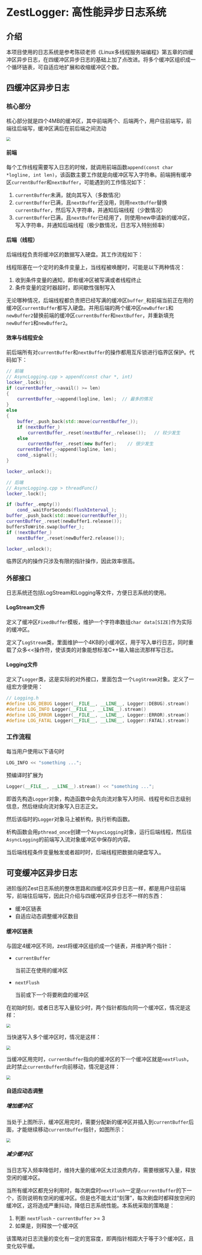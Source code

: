 # ZestLogger: 高性能异步日志系统

## 介绍

本项目使用的日志系统是参考陈硕老师《Linux多线程服务端编程》第五章的四缓冲区异步日志，在四缓冲区异步日志的基础上加了点改进。将多个缓冲区组织成一个循环链表，可自适应地扩展和收缩缓冲区个数。

## 四缓冲区异步日志

### 核心部分

核心部分就是四个4MB的缓冲区，其中前端两个、后端两个，用户往前端写，前端往后端写，缓冲区满后在前后端之间流动

<img src="./pics/zestLogger.png" style="zoom: 67%;" />

#### 前端

每个工作线程需要写入日志的时候，就调用前端函数`append(const char *logline, int len)`，该函数主要工作就是向缓冲区写入字符串。前端拥有缓冲区`currentBuffer`和`nextBuffer`，可能遇到的工作情况如下：

1. `currentBuffer`未满，就向其写入（多数情况）
2. `currentBuffer`已满，且`nextBuffer`还没用，则用`nextBuffer`替换`currentBuffer`，然后写入字符串，并通知后端线程（少数情况）
3. `currentBuffer`已满，且`nextBuffer`已经用了，则使用new申请新的缓冲区，写入字符串，并通知后端线程（极少数情况，日志写入特别频率）

#### 后端（线程）

后端线程负责将缓冲区的数据写入硬盘。其工作流程如下：

线程阻塞在一个定时的条件变量上，当线程被唤醒时，可能是以下两种情况：

1. 收到条件变量的通知，即有缓冲区被写满或者线程终止
2. 条件变量的定时器超时，即间歇性强制写入

无论哪种情况，后端线程都负责把已经写满的缓冲区`buffer_`和前端当前正在用的缓冲区`currentBuffer`都写入硬盘。并用后端的两个缓冲区`newBuffer1`和`newBuffer2`替换前端的缓冲区`currentBuffer`和`nextBuffer`，并重新填充`newBuffer1`和`newBuffer2`。

#### 效率与线程安全

前后端所有对`currentBuffer`和`nextBuffer`的操作都用互斥锁进行临界区保护。代码如下：

```c++
// 前端
// AsyncLogging.cpp > append(const char *, int)
locker_.lock();
if (currentBuffer_->avail() >= len)
{
    currentBuffer_->append(logline, len);  // 最多的情况
}
else
{
    buffer_.push_back(std::move(currentBuffer_));
    if (nextBuffer_)
        currentBuffer_.reset(nextBuffer_.release());   // 较少发生
    else
        currentBuffer_.reset(new Buffer);    // 很少发生
    currentBuffer_->append(logline, len);
    cond_.signal();
}

locker_.unlock();
```

```c++
// 后端
// AsyncLogging.cpp > threadFunc()
locker_.lock();

if (buffer_.empty())
    cond_.waitForSeconds(flushInterval_);
buffer_.push_back(std::move(currentBuffer_));
currentBuffer_.reset(newBuffer1.release());
buffersToWrite.swap(buffer_);
if (!nextBuffer_)
    nextBuffer_.reset(newBuffer2.release());

locker_.unlock();
```

临界区内的操作只涉及有限的指针操作，因此效率很高。

### 外部接口

日志系统还包括LogStream和Logging等文件，方便日志系统的使用。

#### LogStream文件

定义了缓冲区`FixedBuffer`模板，维护一个字符串数组`char data[SIZE]`作为实际的缓冲区。

定义了`LogStream`类，里面维护一个4KB的小缓冲区，用于写入单行日志，同时重载了众多<<操作符，使该类的对象能想标准C++输入输出流那样写日志。

#### Logging文件

定义了`Logger`类，这是实际的对外接口，里面包含一个`LogStream`对象。定义了一组宏方便使用：

```c++
// Logging.h
#define LOG_DEBUG Logger(__FILE__, __LINE__, Logger::DEBUG).stream()
#define LOG_INFO Logger(__FILE__, __LINE__).stream()
#define LOG_ERROR Logger(__FILE__, __LINE__, Logger::ERROR).stream()
#define LOG_FATAL Logger(__FILE__, __LINE__, Logger::FATAL).stream()
```

### 工作流程

每当用户使用以下语句时

```c++
LOG_INFO << "something ...";
```

预编译时扩展为

```c++
Logger(__FILE__, __LINE__).stream() << "something ...";
```

即首先构造`Logger`对象，构造函数中会先向流对象写入时间、线程号和日志级别信息，然后继续向流对象写入日志正文。

然后该临时的`Logger`对象马上被析构，执行析构函数。

析构函数会用`pthread_once`创建一个`AsyncLogging`对象，运行后端线程，然后往`AsyncLogging`的前端写入流对象缓冲区中保存的内容。

当后端线程条件变量触发或者超时时，后端线程把数据向硬盘写入。



## 可变缓冲区异步日志

进阶版的Zest日志系统的整体思路和四缓冲区异步日志一样，都是用户往前端写，前端往后端写，因此只介绍与四缓冲区异步日志不一样的东西：

+ 缓冲区链表
+ 自适应动态调整缓冲区数目

#### 缓冲区链表

与固定4缓冲区不同，zest将缓冲区组织成一个链表，并维护两个指针：

+ `currentBuffer`

  当前正在使用的缓冲区

+ `nextFlush`

  当前或下一个将要刷盘的缓冲区

在初始时刻，或者日志写入量较少时，两个指针都指向同一个缓冲区，情况是这样：

<img src="./pics/buffer_list_empty.png" style="zoom:67%;" />

当快速写入多个缓冲区时，情况是这样：

<img src="./pics/buffer_list_common.png" style="zoom:67%;" />

当缓冲区用完时，`currentBuffer`指向的缓冲区的下一个缓冲区就是`nextFlush`，此时禁止`currentBuffer`向前移动，情况是这样：

<img src="./pics/buffer_list_full.png" style="zoom:67%;" />

#### 自适应动态调整

##### 增加缓冲区

当处于上图所示，缓冲区用完时，需要分配新的缓冲区并插入到`currentBuffer`后面，才能继续移动`currentBuffer`指针，如图所示：

<img src="./pics/buffer_list_new.png" style="zoom:67%;" />

##### 减少缓冲区

当日志写入频率降低时，维持大量的缓冲区太过浪费内存，需要根据写入量，释放空闲的缓冲区。

当所有缓冲区都充分利用时，每次刷盘时`nextFlush`一定是`currentBuffer`的下一个，否则说明有空闲的缓冲区。但是也不能太过“刻薄”，每次刷盘时都释放空闲的缓冲区，这将造成严重抖动，降低日志系统性能。本系统采取的策略是：

1. 判断 `nextFlush` - `currentBuffer` >= 3
2. 如果是，则释放一个缓冲区

该策略对日志流量的变化有一定的宽容度，即两指针相距大于等于3个缓冲区，且变化较平缓。
